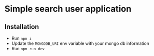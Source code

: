 # Simple search user application

## Installation

- Run `npm i`
- Update the `MONGODB_URI` env variable with your mongo db information
- Run `npm run dev`
